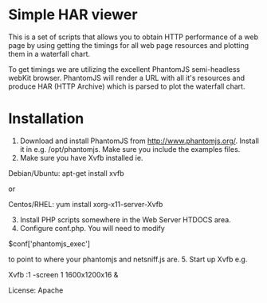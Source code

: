 Simple HAR viewer
=================

This is a set of scripts that allows you to obtain HTTP performance of a web 
page by using getting the timings for all web page resources and plotting them
in a waterfall chart. 

To get timings we are utilizing the excellent PhantomJS semi-headless webKit
browser. PhantomJS will render a URL with all it's resources and produce HAR
(HTTP Archive) which is parsed to plot the waterfall chart.

Installation
============

1. Download and install PhantomJS from http://www.phantomjs.org/. Install it
 in e.g. /opt/phantomjs. Make sure you include the examples files.
2. Make sure you have Xvfb installed ie.

Debian/Ubuntu: apt-get install xvfb

or

Centos/RHEL: yum install xorg-x11-server-Xvfb

3. Install PHP scripts somewhere in the Web Server HTDOCS area. 
4. Configure conf.php. You will need to modify

$conf['phantomjs_exec']

to point to where your phantomjs and netsniff.js are. 
5. Start up Xvfb e.g.

Xvfb :1 -screen 1 1600x1200x16 &





License: Apache
